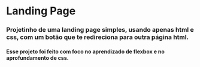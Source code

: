 <h1> Landing Page </h1>

<h3> Projetinho de uma landing page simples, usando apenas html e css, com um botão que te redireciona para outra página html. </h3>

<h4> Esse projeto foi feito com foco no aprendizado de flexbox e no aprofundamento de css. </h4>

